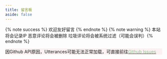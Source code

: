 ```yaml
---
title: 留言板
aside: false
---
```

{% note success %} 欢迎友好留言 {% endnote %}
{% note warning %} 本站将会记录IP 恶意评论将会被删除 垃圾评论将会被系统过滤（可能会误判）{% endnote %}

<div
  class="note icon font5 fas fa-bullhorn"
  style="background: #fcf1f2;border-left-color: ##fed6e3;"
>
  因Github API原因，Utterances可能无法正常加载，可直接前往<a href="https://github.com/CCKNBC/ccknbc.github.io/issues/4" rel="noopener" target="_blank"><font color="#8FBC8F">Github Issues</font></a>
</div>